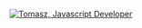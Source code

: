 [![Tomasz, Javascript Developer](https://assets.selleo.com/banners/tromik.svg)](https://selleo.com/)
